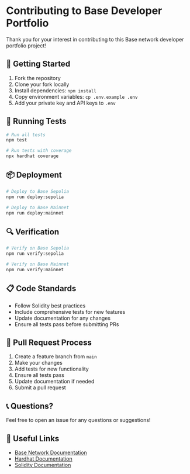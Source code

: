 # Contributing to Base Developer Portfolio

Thank you for your interest in contributing to this Base network developer portfolio project!

## 🚀 Getting Started

1. Fork the repository
2. Clone your fork locally
3. Install dependencies: `npm install`
4. Copy environment variables: `cp .env.example .env`
5. Add your private key and API keys to `.env`

## 🧪 Running Tests

```bash
# Run all tests
npm test

# Run tests with coverage
npx hardhat coverage
```

## 📦 Deployment

```bash
# Deploy to Base Sepolia
npm run deploy:sepolia

# Deploy to Base Mainnet
npm run deploy:mainnet
```

## 🔍 Verification

```bash
# Verify on Base Sepolia
npm run verify:sepolia

# Verify on Base Mainnet
npm run verify:mainnet
```

## 📋 Code Standards

- Follow Solidity best practices
- Include comprehensive tests for new features
- Update documentation for any changes
- Ensure all tests pass before submitting PRs

## 🤝 Pull Request Process

1. Create a feature branch from `main`
2. Make your changes
3. Add tests for new functionality
4. Ensure all tests pass
5. Update documentation if needed
6. Submit a pull request

## 📞 Questions?

Feel free to open an issue for any questions or suggestions!

## 🔗 Useful Links

- [Base Network Documentation](https://docs.base.org/)
- [Hardhat Documentation](https://hardhat.org/docs)
- [Solidity Documentation](https://docs.soliditylang.org/)